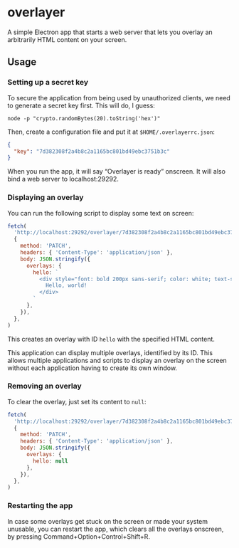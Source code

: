 # overlayer

A simple Electron app that starts a web server that lets you overlay an arbitrarily HTML content on your screen.

## Usage

### Setting up a secret key

To secure the application from being used by unauthorized clients, we need to generate a secret key first.
This will do, I guess:

```shell
node -p "crypto.randomBytes(20).toString('hex')"
```

Then, create a configuration file and put it at `$HOME/.overlayerrc.json`:

```json
{
  "key": "7d382308f2a4b8c2a1165bc801bd49ebc3751b3c"
}
```

When you run the app, it will say “Overlayer is ready” onscreen.
It will also bind a web server to localhost:29292.

### Displaying an overlay

You can run the following script to display some text on screen:

```js
fetch(
  'http://localhost:29292/overlayer/7d382308f2a4b8c2a1165bc801bd49ebc3751b3c',
  {
    method: 'PATCH',
    headers: { 'Content-Type': 'application/json' },
    body: JSON.stringify({
      overlays: {
        hello: `
          <div style="font: bold 200px sans-serif; color: white; text-shadow: 0 3px 16px black">
            Hello, world!
          </div>
        `
      },
    }),
  },
)
```

This creates an overlay with ID `hello` with the specified HTML content.

This application can display multiple overlays, identified by its ID.
This allows multiple applications and scripts to display an overlay on the screen without each application having to create its own window.

### Removing an overlay

To clear the overlay, just set its content to `null`:

```js
fetch(
  'http://localhost:29292/overlayer/7d382308f2a4b8c2a1165bc801bd49ebc3751b3c',
  {
    method: 'PATCH',
    headers: { 'Content-Type': 'application/json' },
    body: JSON.stringify({
      overlays: {
        hello: null
      },
    }),
  },
)
```

### Restarting the app

In case some overlays get stuck on the screen or made your system unusable,
you can restart the app, which clears all the overlays onscreen, by pressing Command+Option+Control+Shift+R.